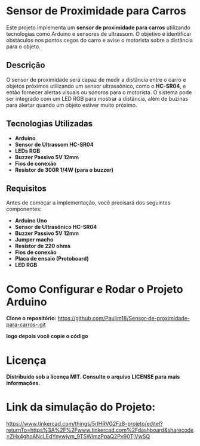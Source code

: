 # Sensor de Proximidade para Carros

Este projeto implementa um **sensor de proximidade para carros** utilizando tecnologias como Arduino e sensores de ultrassom. O objetivo é identificar obstáculos nos pontos cegos do carro e avise o motorista sobre a distância para o objeto.

## Descrição

O sensor de proximidade será capaz de medir a distância entre o carro e objetos próximos utilizando um sensor ultrassônico, como o **HC-SR04**, e então fornecer alertas visuais ou sonoros para o motorista. O sistema pode ser integrado com um LED RGB para mostrar a distância, além de buzinas para alertar quando um objeto estiver muito próximo.

## Tecnologias Utilizadas

- **Arduino**
- **Sensor de Ultrassom HC-SR04**
- **LEDs RGB**
- **Buzzer Passivo 5V 12mm**
- **Fios de conexão**
- **Resistor de 300R 1/4W (para o buzzer)**

## Requisitos

Antes de começar a implementação, você precisará dos seguintes componentes:

- **Arduino Uno**
- **Sensor de Ultrasônico HC-SR04**
- **Buzzer Passivo 5V 12mm**
- **Jumper macho**
- **Resistor de 220 ohms**
- **Fios de conexão**
- **Placa de ensaio (Protoboard)**
- **LED RGB**

# Como Configurar e Rodar o Projeto Arduino
**Clone o repositório:**
https://github.com/Paulim18/Sensor-de-proximidade-para-carros-.git

**logo depois você copie o código**

# Licença
**Distribuído sob a licença MIT. Consulte o arquivo LICENSE para mais informações.**

# Link da simulação do Projeto:
https://www.tinkercad.com/things/5rlHRVG2Fz8-projeto/editel?returnTo=https%3A%2F%2Fwww.tinkercad.com%2Fdashboard&sharecode=ZHx4ghoANcLEdYnywjym_9TSWlmzPpaQ2Pv90TjVwSQ
